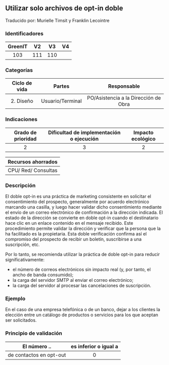 ## Utilizar solo archivos de opt-in doble
Traducido por: Murielle Timsit y Franklin Lecointre

### Identificadores

| GreenIT |  V2  |  V3  |  V4  |
|:-------:|:----:|:----:|:----:|
|  103	| 111  | 110  |  	|

### Categorías

| Ciclo de vida | Partes | Responsable |
|:---------:|:----:|:----:|
| 2. Diseño | Usuario/Terminal | PO/Asistencia a la Dirección de Obra |

### Indicaciones

| Grado de prioridad   | Dificultad de implementación o ejecución | Impacto ecológico   |
|:-------------------:|:-------------------------:|:---------------------:|
| 2 | 3 | 2 |

| Recursos ahorrados |
|:----------------------------------------------------------:|
| CPU/ Red/ Consultas |

### Descripción

El doble opt-in es una práctica de marketing consistente en solicitar el consentimiento del prospecto, generalmente por acuerdo electrónico marcando una casilla, y luego hacer validar dicho consentimiento mediante el envío de un correo electrónico de confirmación a la dirección indicada. El estado de la dirección se convierte en doble opt-in cuando el destinatario hace clic en un enlace contenido en el mensaje recibido. Este procedimiento permite validar la dirección y verificar que la persona que la ha facilitado es la propietaria. Esta doble verificación confirma así el compromiso del prospecto de recibir un boletín, suscribirse a una suscripción, etc.

Por lo tanto, se recomienda utilizar la práctica de doble opt-in para reducir significativamente:
 - el número de correos electrónicos sin impacto real (y, por tanto, el ancho de banda consumido);
 - la carga del servidor SMTP al enviar el correo electrónico;
 - la carga del servidor al procesar las cancelaciones de suscripción.

### Ejemplo

En el caso de una empresa telefónica o de un banco, dejar a los clientes la elección entre un catálogo de productos o servicios para los que aceptan ser solicitados.

### Principio de validación

| El número ..   | es inferior o igual a   |  
|-------------------|:-------------------------:|
| de contactos en opt-out | 0  |


